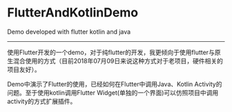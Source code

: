# FlutterAndKotlinDemo
Demo developed with flutter kotlin and java 

---
使用Flutter开发的一个demo，对于纯flutter的开发，我更倾向于使用flutter与原生混合使用的方式（目前2018年07月09日来说这种方式对于老项目，硬件相关的项目友好）。  

Demo中演示了Flutter的使用，已经如何在Flutter中调用Java、Kotlin Activity的问题。至于使用kotlin调用Flutter Widget(单独的一个界面)可以仿照项目中调用activity的方式扩展插件。
